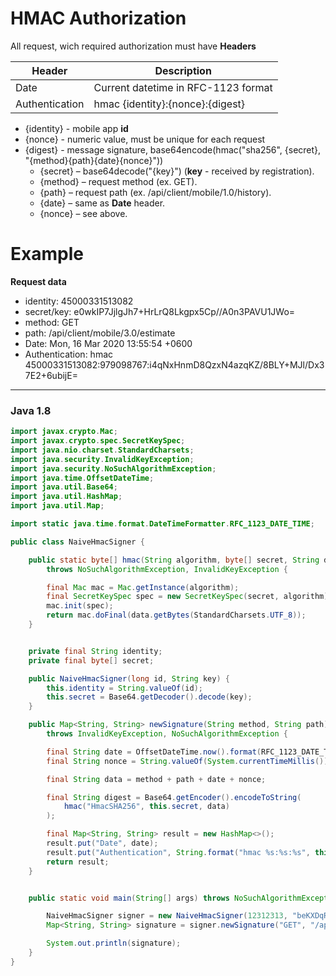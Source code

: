 HMAC Authorization
===

All request, wich required authorization must have **Headers**

Header | Description
------ | --------
Date | Current datetime in RFC-1123 format
Authentication | hmac {identity}:{nonce}:{digest}

* {identity} - mobile app **id**
* {nonce} - numeric value, must be unique for each request
* {digest} - message signature, base64encode(hmac("sha256", {secret}, "{method}{path}{date}{nonce}"))
  * {secret} – base64decode("{key}") (**key** - received by registration).
  * {method} – request method (ex. GET).
  * {path} – request path (ex. /api/client/mobile/1.0/history).
  * {date} – same as **Date** header.
  * {nonce} – see above.
  
Example
===
**Request data**
* identity: 45000331513082
* secret/key: e0wkIP7JjlgJh7+HrLrQ8Lkgpx5Cp//A0n3PAVU1JWo=
* method: GET
* path: /api/client/mobile/3.0/estimate
* Date: Mon, 16 Mar 2020 13:55:54 +0600
* Authentication: hmac 45000331513082:979098767:i4qNxHnmD8QzxN4azqKZ/8BLY+MJl/Dx37E2+6ubijE=

---

### Java 1.8


```java
import javax.crypto.Mac;
import javax.crypto.spec.SecretKeySpec;
import java.nio.charset.StandardCharsets;
import java.security.InvalidKeyException;
import java.security.NoSuchAlgorithmException;
import java.time.OffsetDateTime;
import java.util.Base64;
import java.util.HashMap;
import java.util.Map;

import static java.time.format.DateTimeFormatter.RFC_1123_DATE_TIME;

public class NaiveHmacSigner {

    public static byte[] hmac(String algorithm, byte[] secret, String data)
        throws NoSuchAlgorithmException, InvalidKeyException {

        final Mac mac = Mac.getInstance(algorithm);
        final SecretKeySpec spec = new SecretKeySpec(secret, algorithm);
        mac.init(spec);
        return mac.doFinal(data.getBytes(StandardCharsets.UTF_8));
    }


    private final String identity;
    private final byte[] secret;

    public NaiveHmacSigner(long id, String key) {
        this.identity = String.valueOf(id);
        this.secret = Base64.getDecoder().decode(key);
    }

    public Map<String, String> newSignature(String method, String path)
        throws InvalidKeyException, NoSuchAlgorithmException {

        final String date = OffsetDateTime.now().format(RFC_1123_DATE_TIME);
        final String nonce = String.valueOf(System.currentTimeMillis());

        final String data = method + path + date + nonce;

        final String digest = Base64.getEncoder().encodeToString(
            hmac("HmacSHA256", this.secret, data)
        );

        final Map<String, String> result = new HashMap<>();
        result.put("Date", date);
        result.put("Authentication", String.format("hmac %s:%s:%s", this.identity, nonce, digest));
        return result;
    }


    public static void main(String[] args) throws NoSuchAlgorithmException, InvalidKeyException {

        NaiveHmacSigner signer = new NaiveHmacSigner(12312313, "beKXDqRvkrbz+aQpEgn41SSh+9qtLAsb0r2cbcQ24cM=");
        Map<String, String> signature = signer.newSignature("GET", "/api/client/mobile/1.0/history");

        System.out.println(signature);
    }
}
```
